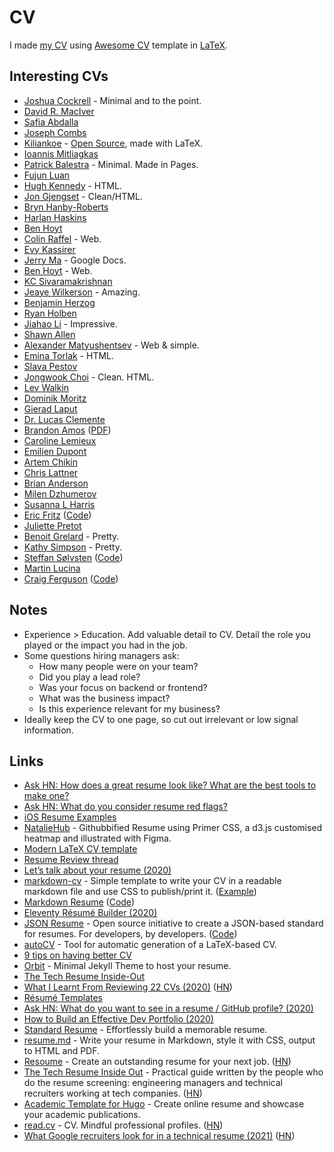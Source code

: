 # CV

I made [my CV](http://nikitavoloboev.xyz/cv.pdf) using [Awesome CV](https://github.com/posquit0/Awesome-CV) template in [LaTeX](https://github.com/nikitavoloboev/cv).

## Interesting CVs

- [Joshua Cockrell](http://joshcockrell.com/joshua_cockrell_resume.pdf) - Minimal and to the point.
- [David R. MacIver](https://www.drmaciver.com/cv/)
- [Safia Abdalla](https://cloudup.com/cqozUYp889k)
- [Joseph Combs](https://www.josephecombs.com/resume/)
- [Kiliankoe](http://kilian.io/assets/files/cv.pdf) - [Open Source](https://github.com/kiliankoe/cv), made with LaTeX.
- [Ioannis Mitliagkas](http://mitliagkas.github.io/cv.pdf)
- [Patrick Balestra](https://patrickbalestra.com/CV.pdf) - Minimal. Made in Pages.
- [Fujun Luan](http://www.cs.cornell.edu/~fujun/files/Fujun_cv.pdf)
- [Hugh Kennedy](http://hughsk.io/resume/) - HTML.
- [Jon Gjengset](https://thesquareplanet.com/cv/) - Clean/HTML.
- [Bryn Hanby-Roberts](http://bryn.co.uk/cv.pdf)
- [Harlan Haskins](https://www.harlanhaskins.com/files/Resume.pdf)
- [Ben Hoyt](http://benhoyt.com/cv/)
- [Colin Raffel](http://colinraffel.com/cv.html) - Web.
- [Evy Kassirer](http://www.evykassirer.com/resume)
- [Jerry Ma](https://docs.google.com/document/d/1F16GPu8A0TV1esJHrl9gA5o21OPRLG58kSxdi6dG_48/edit) - Google Docs.
- [Ben Hoyt](https://benhoyt.com/cv/) - Web.
- [KC Sivaramakrishnan](http://kcsrk.info/cv/cv.pdf)
- [Jeaye Wilkerson](https://jeaye.com/resume.pdf) - Amazing.
- [Benjamin Herzog](https://blog.benchr.de/cv.pdf)
- [Ryan Holben](https://ryan-holben.github.io/assets/pdf/Resume.pdf)
- [Jiahao Li](http://ljh.me/resume/) - Impressive.
- [Shawn Allen](http://secularproducts.com/cv/)
- [Alexander Matyushentsev](https://alexmt.github.io/resume/) - Web & simple.
- [Emina Torlak](https://homes.cs.washington.edu/~emina/cv.html) - HTML.
- [Slava Pestov](https://docs.google.com/document/d/17IddUbocCQhmx_mCcycij6Dmmn-c0ReZqLWzY-idt-Q/edit)
- [Jongwook Choi](https://wook.kr/cv.html) - Clean. HTML.
- [Lev Walkin](http://lionet.info/CV)
- [Dominik Moritz](https://www.domoritz.de/cv/)
- [Gierad Laput](https://www.gierad.com/cv/GieradLaput-CVWeb.pdf)
- [Dr. Lucas Clemente](https://clemente.io/)
- [Brandon Amos](http://bamos.github.io/) ([PDF](http://bamos.github.io/data/cv.pdf))
- [Caroline Lemieux](https://www.carolemieux.com/caroline-lemieux-resume.pdf)
- [Emilien Dupont](https://emiliendupont.github.io/resume/)
- [Artem Chikin](https://github.com/artemcm/CV/blob/master/cv.pdf)
- [Chris Lattner](http://nondot.org/sabre/Resume.html)
- [Brian Anderson](https://brson.github.io/resume.html)
- [Milen Dzhumerov](https://milen.me/resume/)
- [Susanna L Harris](https://docs.google.com/document/d/1_uXzFgsX3xIgseeIuqO7xa57HoBA_IT1Zabm2PYMPLw/edit)
- [Eric Fritz](https://eric-fritz.com/resume/) ([Code](https://github.com/efritz/resume))
- [Juliette Pretot](https://jul.sh/career)
- [Benoit Grelard](https://benoit.works/cv) - Pretty.
- [Kathy Simpson](http://www.kathy.pm/cv) - Pretty.
- [Steffan Sølvsten](https://ssoelvsten.github.io/) ([Code](https://github.com/SSoelvsten/SSoelvsten.github.io))
- [Martin Lucina](https://lucina.net/cv:lucina)
- [Craig Ferguson](https://www.craigfe.io/cv.pdf) ([Code](https://github.com/CraigFe/fancv))

## Notes

- Experience > Education. Add valuable detail to CV. Detail the role you played or the impact you had in the job.
- Some questions hiring managers ask:
  - How many people were on your team?
  - Did you play a lead role?
  - Was your focus on backend or frontend?
  - What was the business impact?
  - Is this experience relevant for my business?
- Ideally keep the CV to one page, so cut out irrelevant or low signal information.

## Links

- [Ask HN: How does a great resume look like? What are the best tools to make one?](https://news.ycombinator.com/item?id=16659255)
- [Ask HN: What do you consider resume red flags?](https://news.ycombinator.com/item?id=16982575)
- [iOS Resume Examples](https://www.raywenderlich.com/54029/ios-developer-resume-examples)
- [NatalieHub](https://github.com/nataliemarleny/nataliemarleny.github.io) - Githubbified Resume using Primer CSS, a d3.js customised heatmap and illustrated with Figma.
- [Modern LaTeX CV template](https://github.com/fanzeyi/cv)
- [Resume Review thread](https://dev.to/kaydacode/resume-review-1oei)
- [Let’s talk about your resume (2020)](https://hugogiraudel.com/2020/01/13/lets-talk-about-your-resume/)
- [markdown-cv](https://github.com/elipapa/markdown-cv) - Simple template to write your CV in a readable markdown file and use CSS to publish/print it. ([Example](https://elipapa.github.io/mycv/extended))
- [Markdown Resume](http://mszep.github.io/pandoc_resume/) ([Code](https://github.com/mszep/pandoc_resume))
- [Eleventy Résumé Builder (2020)](https://mxb.dev/blog/eleventy-resume-builder/)
- [JSON Resume](https://jsonresume.org/) - Open source initiative to create a JSON-based standard for resumes. For developers, by developers. ([Code](https://github.com/jsonresume/resume-schema))
- [autoCV](https://github.com/poldrack/autoCV) - Tool for automatic generation of a LaTeX-based CV.
- [9 tips on having better CV](https://twitter.com/GergelyOrosz/status/1266449238126399491)
- [Orbit](https://github.com/sharu725/online-cv) - Minimal Jekyll Theme to host your resume.
- [The Tech Resume Inside-Out](https://www.thetechinterview.com/)
- [What I Learnt From Reviewing 22 CVs (2020)](https://youknowfordevs.com/2020/07/04/what-i-learnt-from-reviewing-22-cvs.html) ([HN](https://news.ycombinator.com/item?id=23757585))
- [Résumé Templates](https://www.figma.com/community/file/827002814255067977)
- [Ask HN: What do you want to see in a resume / GitHub profile? (2020)](https://news.ycombinator.com/item?id=23780236)
- [How to Build an Effective Dev Portfolio (2020)](https://joshwcomeau.com/effective-portfolio/)
- [Standard Resume](https://standardresume.co/) - Effortlessly build a memorable resume.
- [resume.md](https://github.com/williamsmj/resume.md) - Write your resume in Markdown, style it with CSS, output to HTML and PDF.
- [Resoume](https://resoume.com/) - Create an outstanding resume for your next job. ([HN](https://news.ycombinator.com/item?id=24752932))
- [The Tech Resume Inside Out](https://thetechresume.com/) - Practical guide written by the people who do the resume screening: engineering managers and technical recruiters working at tech companies. ([HN](https://news.ycombinator.com/item?id=24777640))
- [Academic Template for Hugo](https://github.com/wowchemy/starter-academic) - Create online resume and showcase your academic publications.
- [read.cv](https://read.cv/) - CV. Mindful professional profiles. ([HN](https://news.ycombinator.com/item?id=25634192))
- [What Google recruiters look for in a technical resume (2021)](https://leetresumes.com/blog/what-google-recruiters-look-for-in-a-technical-resume) ([HN](https://news.ycombinator.com/item?id=26030737))

